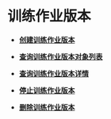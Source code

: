 # 训练作业版本<a name="modelarts_04_0167"></a>

-   **[创建训练作业版本](创建训练作业版本.md)**  

-   **[查询训练作业版本对象列表](查询训练作业版本对象列表.md)**  

-   **[查询训练作业版本详情](查询训练作业版本详情.md)**  

-   **[停止训练作业版本](停止训练作业版本.md)**  

-   **[删除训练作业版本](删除训练作业版本.md)**  


